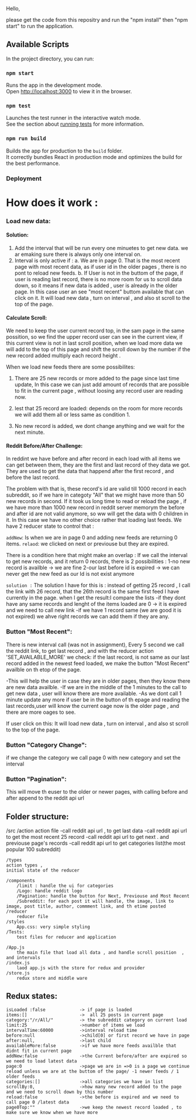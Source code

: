 Hello,

please get the code from this repositry and run the "npm install" then "npm start"
to run the application.

## Available Scripts

In the project directory, you can run:

### `npm start`

Runs the app in the development mode.<br>
Open [http://localhost:3000](http://localhost:3000) to view it in the browser.


### `npm test`

Launches the test runner in the interactive watch mode.<br>
See the section about [running tests](https://facebook.github.io/create-react-app/docs/running-tests) for more information.

### `npm run build`

Builds the app for production to the `build` folder.<br>
It correctly bundles React in production mode and optimizes the build for the best performance.




### Deployment



# How does it work :

### Load new data:
#### Solution:
1. Add the interval that will be run every one minuetes to get new data.
we ar emaking sure there is always only one interval on.
2. Interval is only active if :
a. We are in page 0. That is the most recent page with most recent data, as if user id in the older pages , there is no pont to reload new feeds.
b. If User is not in the buttom of the page, if user is reading last record, there is no more room for us to scroll data down, so it means if new data is added , user is already in the older page. In this case user an see "most recent" buttom available that can click on it. It will load new data , turn on interval , and also st scroll to the top of the page. 

#### Calculate Scroll:
We need to keep the user current record top, in the sam page in the same possition, so we find the upper record user can see in the current view, if this current view is not in last scroll position, when we load more data we will add to the top of this page and shift the scroll down by the number if the new record added multiply each record height . 


When we load new feeds there are some possibilites:
1.  There are 25 new records or more added to the page since last time update, 
In this case we can just add amount of records that are possible to fit in the current page , without loosing any record user are reading now.

2. lest that 25 record are loaded: depends on the room for more records we will add them all or less same as condition 1.

3. No new record is added, we dont change anything and we wait for the next minute.




#### Reddit Before/After Challenge:
In reddint we have before and after record in each load with all items we can get between them, they are the first and last record of they data we got. They are used to get the data that happend after the first record , and before the last record.

The problem with that is, these record's id are valid till 1000 record in each subreddit, so if we hare in categoty "All" that we might have more than 50 new records in second. If it took us long time to read or reload the page , if we have more than 1000 new record in reddit server memorym the before and after id are not valid anymore, so ww will get the data with 0 children in it.
In this case we have no other choice rather that loading last feeds.
We have 2 reducer state to control that :

`addNew`: Is when we are in page 0 and adding new feeds are returning 0 items.
`relaod`: we clicked on next or previouse but they are expired.

There is a condition here that might make an overlap :
If we call the interval to get new records, and it return 0 records, there is 2 possibilities :
1-no new record is availble -> we are fine 
2-our last before id is expired -> we can never get the new feed as our Id is not exist anymore


`solution :`
The solution I have for this is : instead of getting 25 record , I call the link with 26 record, that the 26th record is the same first feed I have currently in the page.
when I get the result:I compare the lists
-if they dont have any same records and lenght of the items loaded are 0 -> it is expired and we need to call new link
-if we have 1 record same (we are good it is not expired) we ahve right records we can add them if they are any. 



### Button "Most Recent": 
There is new interval call (was not in assignment), Every 5 second we call the reddit link, to get last record , and with the reducer action 'SET_AVAILABLE_MORE' we check: if the last record, is not same as our last record added in the newest feed loaded, we make the button "Most Recent" availble on th etop of the page.

-This will help the user in case they are in older pages, then they know there are new data availble.
-If we are in the middle of the 1 minutes to the call to get new data , user will know there are  more available.
-As we dont call 1 minute update any more if user be in the button of th epage and reading the last records,user will know the current oage now is the older page , and there are more oages to see. 

If user click on this: It will load new data , turn on interval , and also st scroll to the top of the page.

### Button "Category Change": 
if we change the category we call page 0 with new category and set the interval

### Button "Pagination": 
This will move th euser to the older or newer pages, with calling before and after append to the reddit api url


## Folder structure:
/src
    /action
        action file 
        -call reddit api url , to get last data
        -call reddit api url to get the most recent  25 record 
        -call reddit api url to get next . and previouse page's records
        -call reddit api url to get categories list(the most popular 100 subreddit)

    /types
    action types , 
    initial state of the reducer 

    /components
        /limit : handle the ui for categories 
        /Logo: handle reddit logo
        /Pagination: handle the button for Next, Previouse and Most Recent
        /Subreddit: for each post it will handle, the image, link to image, post title, author, commment link, and th etime posted 
    /reducer 
        reducer file
    /styles  
        App.css: very simple styling
    /Tests:
        test files for reducer and application

    /App.js
        the main file that load all data , and handle scroll position  , and intervals 
    /index.js 
        laod app.js with the store for redux and provider 
    /store.js
        redux store and middle ware



## Redux states:

    isLoaded :false             -> if page is loaded 
    items:[]                    ->  all 25 posts in current page
    category:"/r/All/"          -> the subreddit category on current load
    limit:25                    ->number of items we load
    intervalTime:60000          ->interval reload time
    before:null                 ->child[0] or first record we have in page 
    after:null,                 ->last child
    availableMore:false         ->if we have more feeds availble that didnt fit in current page
    addNew:false                ->the Current before/after are expired so we need to load latest data
    page:0                      ->page we are in =>0 is a page we continue reload unless we are at the buttom of the page/ -1 newer feeds / 1 older feeds
    categories:[]               ->all categories we have in list
    scrollBy:0,                 ->how many new record added to the page and we need to scroll down by this number
    reload:false                ->the before is expired and we need to call page 0 /latest data
    page0Top:""                 ->we keep the newest record loaded , to make sure we know when we have more 




